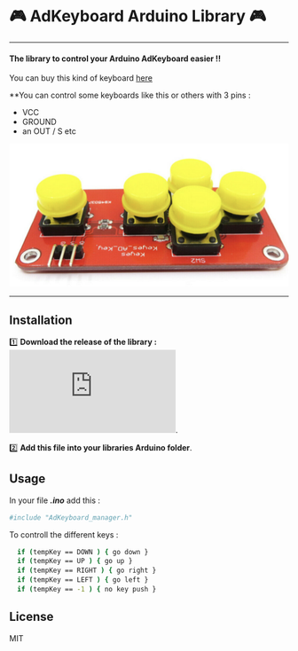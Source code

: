 # :video_game: AdKeyboard Arduino Library :video_game: 
----
#### The library to control your Arduino AdKeyboard easier !!

You can buy this kind of keyboard [here](https://www.ebay.com/itm/144292596073)  


**You can control some keyboards like this or others with 3 pins : 
- VCC 
- GROUND 
- an OUT / S etc


![](img/adkeyboard.png)

---

## Installation

:one: **Download the release of the library :** 
![Download link of the release](https://github.com/SarahBourgeois/AdKeyboard_manager_Arduino_library/releases/download/v1.0.0/AdKeyboard_manager_V1.h).

:two: **Add this file into your libraries Arduino folder**.

## Usage
In your file ***.ino*** add this : 
```sh
#include "AdKeyboard_manager.h"
```

To controll the different keys : 
```sh
  if (tempKey == DOWN ) { go down }  
  if (tempKey == UP ) { go up }  
  if (tempKey == RIGHT ) { go right } 
  if (tempKey == LEFT ) { go left }
  if (tempKey == -1 ) { no key push }
```





## License

MIT

